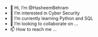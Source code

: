 - 👋 Hi, I’m @HasheemBehram
- 👀 I’m interested in Cyber Security
- 🌱 I’m currently learning Python and SQL
- 💞️ I’m looking to collaborate on ...
- 📫 How to reach me ...

<!---
HasheemBehram/HasheemBehram is a ✨ special ✨ repository because its `README.md` (this file) appears on your GitHub profile.
You can click the Preview link to take a look at your changes.
--->
